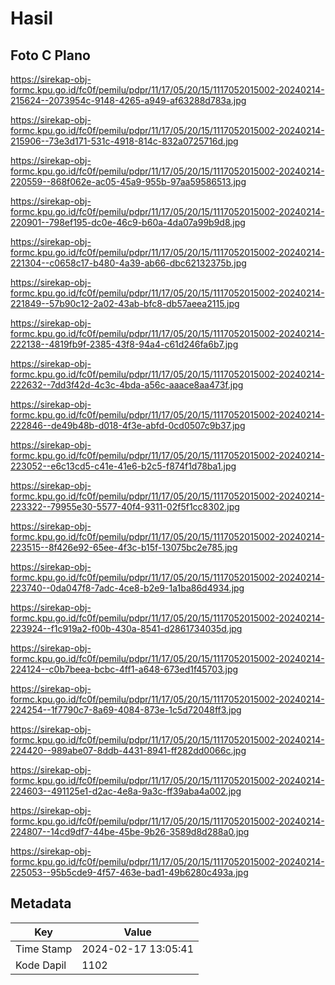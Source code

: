 # Hasil

## Foto C Plano

https://sirekap-obj-formc.kpu.go.id/fc0f/pemilu/pdpr/11/17/05/20/15/1117052015002-20240214-215624--2073954c-9148-4265-a949-af63288d783a.jpg

https://sirekap-obj-formc.kpu.go.id/fc0f/pemilu/pdpr/11/17/05/20/15/1117052015002-20240214-215906--73e3d171-531c-4918-814c-832a0725716d.jpg

https://sirekap-obj-formc.kpu.go.id/fc0f/pemilu/pdpr/11/17/05/20/15/1117052015002-20240214-220559--868f062e-ac05-45a9-955b-97aa59586513.jpg

https://sirekap-obj-formc.kpu.go.id/fc0f/pemilu/pdpr/11/17/05/20/15/1117052015002-20240214-220901--798ef195-dc0e-46c9-b60a-4da07a99b9d8.jpg

https://sirekap-obj-formc.kpu.go.id/fc0f/pemilu/pdpr/11/17/05/20/15/1117052015002-20240214-221304--c0658c17-b480-4a39-ab66-dbc62132375b.jpg

https://sirekap-obj-formc.kpu.go.id/fc0f/pemilu/pdpr/11/17/05/20/15/1117052015002-20240214-221849--57b90c12-2a02-43ab-bfc8-db57aeea2115.jpg

https://sirekap-obj-formc.kpu.go.id/fc0f/pemilu/pdpr/11/17/05/20/15/1117052015002-20240214-222138--4819fb9f-2385-43f8-94a4-c61d246fa6b7.jpg

https://sirekap-obj-formc.kpu.go.id/fc0f/pemilu/pdpr/11/17/05/20/15/1117052015002-20240214-222632--7dd3f42d-4c3c-4bda-a56c-aaace8aa473f.jpg

https://sirekap-obj-formc.kpu.go.id/fc0f/pemilu/pdpr/11/17/05/20/15/1117052015002-20240214-222846--de49b48b-d018-4f3e-abfd-0cd0507c9b37.jpg

https://sirekap-obj-formc.kpu.go.id/fc0f/pemilu/pdpr/11/17/05/20/15/1117052015002-20240214-223052--e6c13cd5-c41e-41e6-b2c5-f874f1d78ba1.jpg

https://sirekap-obj-formc.kpu.go.id/fc0f/pemilu/pdpr/11/17/05/20/15/1117052015002-20240214-223322--79955e30-5577-40f4-9311-02f5f1cc8302.jpg

https://sirekap-obj-formc.kpu.go.id/fc0f/pemilu/pdpr/11/17/05/20/15/1117052015002-20240214-223515--8f426e92-65ee-4f3c-b15f-13075bc2e785.jpg

https://sirekap-obj-formc.kpu.go.id/fc0f/pemilu/pdpr/11/17/05/20/15/1117052015002-20240214-223740--0da047f8-7adc-4ce8-b2e9-1a1ba86d4934.jpg

https://sirekap-obj-formc.kpu.go.id/fc0f/pemilu/pdpr/11/17/05/20/15/1117052015002-20240214-223924--f1c919a2-f00b-430a-8541-d2861734035d.jpg

https://sirekap-obj-formc.kpu.go.id/fc0f/pemilu/pdpr/11/17/05/20/15/1117052015002-20240214-224124--c0b7beea-bcbc-4ff1-a648-673ed1f45703.jpg

https://sirekap-obj-formc.kpu.go.id/fc0f/pemilu/pdpr/11/17/05/20/15/1117052015002-20240214-224254--1f7790c7-8a69-4084-873e-1c5d72048ff3.jpg

https://sirekap-obj-formc.kpu.go.id/fc0f/pemilu/pdpr/11/17/05/20/15/1117052015002-20240214-224420--989abe07-8ddb-4431-8941-ff282dd0066c.jpg

https://sirekap-obj-formc.kpu.go.id/fc0f/pemilu/pdpr/11/17/05/20/15/1117052015002-20240214-224603--491125e1-d2ac-4e8a-9a3c-ff39aba4a002.jpg

https://sirekap-obj-formc.kpu.go.id/fc0f/pemilu/pdpr/11/17/05/20/15/1117052015002-20240214-224807--14cd9df7-44be-45be-9b26-3589d8d288a0.jpg

https://sirekap-obj-formc.kpu.go.id/fc0f/pemilu/pdpr/11/17/05/20/15/1117052015002-20240214-225053--95b5cde9-4f57-463e-bad1-49b6280c493a.jpg


## Metadata

| Key        | Value               |
| ---------- | ------------------- |
| Time Stamp | 2024-02-17 13:05:41 |
| Kode Dapil | 1102                |



